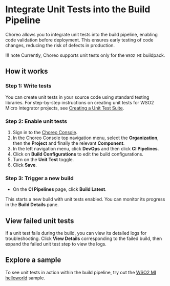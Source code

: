 # Integrate Unit Tests into the Build Pipeline

Choreo allows you to integrate unit tests into the build pipeline, enabling code validation before deployment. This ensures early testing of code changes, reducing the risk of defects in production.

!!! note
        Currently, Choreo supports unit tests only for the `WSO2 MI` buildpack.

## How it works

### Step 1: Write tests

You can create unit tests in your source code using standard testing libraries. For step-by-step instructions on creating unit tests for WSO2 Micro Integrator projects, see [Creating a Unit Test Suite](https://mi.docs.wso2.com/en/latest/develop/creating-unit-test-suite/).

### Step 2: Enable unit tests

1. Sign in to the [Choreo Console](https://console.choreo.dev/).
2. In the Choreo Console top navigation menu, select the **Organization**, then the **Project** and finally the relevant **Component**.
3. In the left navigation menu, click **DevOps** and then click **CI Pipelines**.
4. Click on **Build Configurations** to edit the build configurations.
5. Turn on the **Unit Test** toggle.
6. Click **Save**.

### Step 3: Trigger a new build

- On the **CI Pipelines** page, click **Build Latest**.

This starts a new build with unit tests enabled. You can monitor its progress in the **Build Details** pane.

## View failed unit tests

If a unit test fails during the build, you can view its detailed logs for troubleshooting. Click **View Details** corresponding to the failed build, then expand the failed unit test step to view the logs.

## Explore a sample

To see unit tests in action within the build pipeline, try out the [WSO2 MI helloworld](https://github.com/wso2/choreo-samples/tree/main/hello-world-mi) sample.
